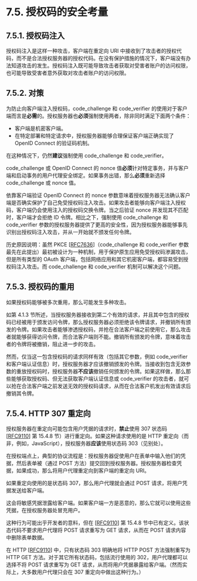 # 7.5. 授权码的安全考量

## 7.5.1. 授权码注入

授权码注入是这样一种攻击，客户端在重定向 URI 中接收到了攻击者的授权代码，而不是合法授权服务器的授权代码。在没有保护措施的情况下，客户端没有办法知道攻击的发生。授权码注入既可能导致攻击者获取对受害者账户的访问权限，也可能导致受害者意外获取对攻击者账户的访问权限。

## 7.5.2. 对策

为防止向客户端注入授权码，code_challenge 和 code_verifier 的使用对于客户端而言是**必需**的。授权服务器也**必须**强制使用两者，除非同时满足下面两个条件：

- 客户端是机密客户端。
- 在特定部署和特定请求中，授权服务器能够合理保证客户端正确实现了 OpenID Connect 的验证码机制。

在这种情况下，仍然**建议**强制使用 code_challenge 和 code_verifier。

code_challenge 或 OpenID Connect 的 nonce 值**必须**针对特定事务，并与客户端和启动事务的用户代理安全绑定。如果事务出错，那么**必须**重新选择 code_challenge 或 nonce 值。

依靠客户端验证 OpenID Connect 的 nonce 参数意味着授权服务器无法确认客户端是否确实保护了自己免受授权码注入攻击。如果攻击者能够向客户端注入授权码，客户端仍会使用注入的授权码交换令牌。当之后验证 nonce 并发现其不匹配时，客户端才会拒绝 ID 令牌。相比之下，强制使用 code_challenge 和 code_verifier 参数的授权服务器提供了更高的安全性，因为授权服务器能够事先识别出授权码注入攻击，并从一开始就不颁发任何令牌。

历史原因说明：虽然 PKCE [[RFC7636](https://www.rfc-editor.org/info/rfc7636)]（code_challenge 和 code_verifier 参数最先在此提出）最初被设计为一种机制，用于保护原生应用免受授权码渗漏攻击，但是所有类型的 OAuth 客户端，包括网络应用和其它机密客户端，都容易受到授权码注入攻击。而 code_challenge 和 code_verifier 机制可以解决这个问题。

## 7.5.3. 授权码的重用

如果授权码能够被多次重用，那么可能发生多种攻击。

如第 4.1.3 节所述，当授权服务器接收到第二个有效的请求，并且其中包含的授权码已经被用于颁发访问令牌，那么授权服务器必须拒绝该令牌请求，并撤销所有颁发的令牌。如果攻击者能够渗透授权码，并抢在合法客户端之前使用它，那么攻击者就能够获得访问令牌，而合法客户端则不能。撤销所有颁发的令牌，意味着攻击者的令牌将被撤销，阻止进一步的攻击。

然而，仅当这一包含授权码的请求同样有效（包括其它参数，例如 code_verifier 和客户端认证信息）时，授权服务器才应该撤销颁发的令牌。当接收到包含无效参数的重放授权码时，授权服务器**不应该**撤销任何颁发的令牌。如果这样做，那么那些能够获取授权码、但无法获取客户端认证信息或 code_verifier 的攻击者，就可以抢在合法客户端之前发送无效的授权码请求，从而在合法客户机发出有效请求后撤销其令牌。

## 7.5.4. HTTP 307 重定向

授权服务器在重定向可能包含用户凭据的请求时，**禁止**使用 307 状态码 [[RFC9110](https://www.rfc-editor.org/info/rfc9110)] 第 15.4.8 节）进行重定向。如果这种请求使用的是 HTTP 重定向（而非，例如，JavaScript），授权服务器**应该**使用状态码 303（见别处）。

在授权端点上，典型的协议流程是：授权服务器促使用户在表单中输入他们的凭据，然后表单被（通过 POST 方法）提交回到授权服务器。授权服务器检查凭据，如果成功，那么将用户代理重定向到客户端的重定向 URI。

如果重定向使用的是状态码 307，那么用户代理就会通过 POST 请求，将用户凭据发送给客户端。

这会将敏感凭据泄露给客户端。如果客户端一方是恶意的，那么它就可以使用这些凭据，在授权服务器处冒充用户。

这种行为可能出乎开发者的意料，但在 [[RFC9110](https://www.rfc-editor.org/info/rfc9110)] 第 15.4.8 节中已有定义。该状态代码不要求用户代理将 POST 请求重写为 GET 请求，从而在 POST 请求内容中删除表单数据。

在 HTTP [[RFC9110](https://www.rfc-editor.org/info/rfc9110)] 中，只有状态码 303 明确地将 HTTP POST 方法强制重写为 HTTP GET 方法。对于其它所有状态码，包括流行使用的 302，用户代理都可以选择不将 POST 请求重写为 GET 请求，从而将用户凭据暴露给客户端。（然而实际上，大多数用户代理只会在 307 重定向中做出这种行为。）

